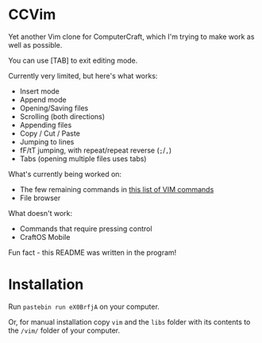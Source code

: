 # CCVim
Yet another Vim clone for ComputerCraft, which I'm trying to make work as well as possible.

You can use [TAB] to exit editing mode.

Currently very limited, but here's what works:
- Insert mode
- Append mode
- Opening/Saving files
- Scrolling (both directions)
- Appending files
- Copy / Cut / Paste
- Jumping to lines
- fF/tT jumping, with repeat/repeat reverse (```;```/```,```)
- Tabs (opening multiple files uses tabs)

What's currently being worked on:
- The few remaining commands in [this list of VIM commands](https://vim.rtorr.com)
- File browser

What doesn't work:
- Commands that require pressing control
- CraftOS Mobile

Fun fact - this README was written in the program!

# Installation
Run ```pastebin run eX0BrfjA``` on your computer.

Or, for manual installation copy ```vim``` and the ```libs``` folder with its contents to the ```/vim/``` folder of your computer.
